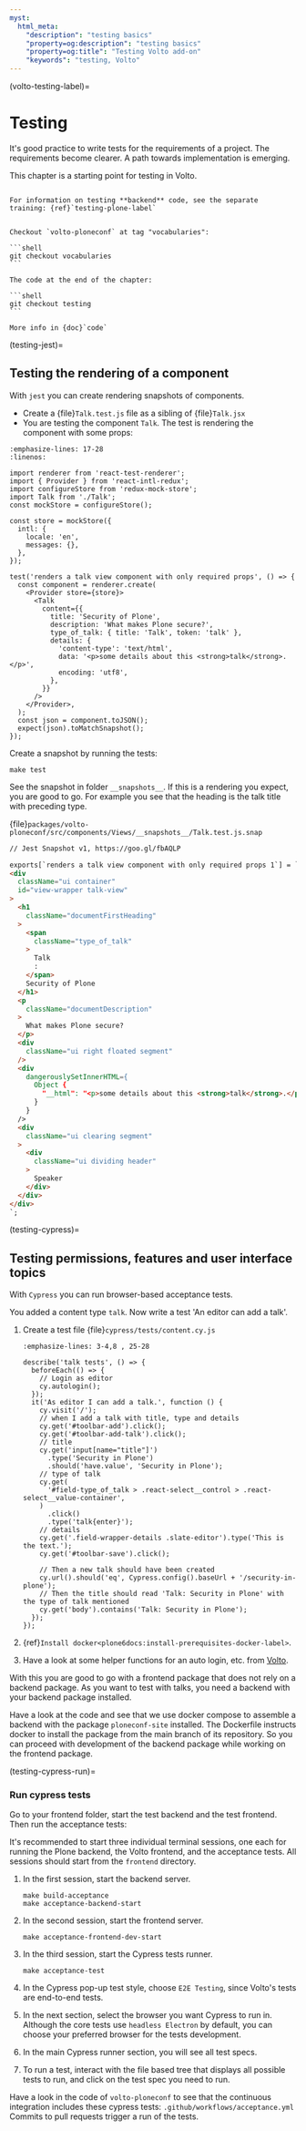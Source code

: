 ```yaml
---
myst:
  html_meta:
    "description": "testing basics"
    "property=og:description": "testing basics"
    "property=og:title": "Testing Volto add-on"
    "keywords": "testing, Volto"
---
```


(volto-testing-label)=

# Testing

It's good practice to write tests for the requirements of a project.
The requirements become clearer.
A path towards implementation is emerging.

This chapter is a starting point for testing in Volto.

````{card} Frontend chapter

For information on testing **backend** code, see the separate training: {ref}`testing-plone-label`
````

````{card}

Checkout `volto-ploneconf` at tag "vocabularies":

```shell
git checkout vocabularies
```

The code at the end of the chapter:

```shell
git checkout testing
```

More info in {doc}`code`
````


(testing-jest)=

## Testing the rendering of a component

With `jest` you can create rendering snapshots of components.

- Create a {file}`Talk.test.js` file as a sibling of {file}`Talk.jsx`
- You are testing the component `Talk`.
  The test is rendering the component with some props:

```{code-block} jsx
:emphasize-lines: 17-28
:linenos:

import renderer from 'react-test-renderer';
import { Provider } from 'react-intl-redux';
import configureStore from 'redux-mock-store';
import Talk from './Talk';
const mockStore = configureStore();

const store = mockStore({
  intl: {
    locale: 'en',
    messages: {},
  },
});

test('renders a talk view component with only required props', () => {
  const component = renderer.create(
    <Provider store={store}>
      <Talk
        content={{
          title: 'Security of Plone',
          description: 'What makes Plone secure?',
          type_of_talk: { title: 'Talk', token: 'talk' },
          details: {
            'content-type': 'text/html',
            data: '<p>some details about this <strong>talk</strong>.</p>',
            encoding: 'utf8',
          },
        }}
      />
    </Provider>,
  );
  const json = component.toJSON();
  expect(json).toMatchSnapshot();
});
```

Create a snapshot by running the tests:

```shell
make test
```

See the snapshot in folder `__snapshots__`.
If this is a rendering you expect, you are good to go.
For example you see that the heading is the talk title with preceding type.

{file}`packages/volto-ploneconf/src/components/Views/__snapshots__/Talk.test.js.snap`

```html
// Jest Snapshot v1, https://goo.gl/fbAQLP

exports[`renders a talk view component with only required props 1`] = `
<div
  className="ui container"
  id="view-wrapper talk-view"
>
  <h1
    className="documentFirstHeading"
  >
    <span
      className="type_of_talk"
    >
      Talk
      : 
    </span>
    Security of Plone
  </h1>
  <p
    className="documentDescription"
  >
    What makes Plone secure?
  </p>
  <div
    className="ui right floated segment"
  />
  <div
    dangerouslySetInnerHTML={
      Object {
        "__html": "<p>some details about this <strong>talk</strong>.</p>",
      }
    }
  />
  <div
    className="ui clearing segment"
  >
    <div
      className="ui dividing header"
    >
      Speaker
    </div>
  </div>
</div>
`;
```

(testing-cypress)=

## Testing permissions, features and user interface topics

With `Cypress` you can run browser-based acceptance tests.

You added a content type `talk`.
Now write a test 'An editor can add a talk'.

1. Create a test file {file}`cypress/tests/content.cy.js`

    ```{code-block} js
    :emphasize-lines: 3-4,8 , 25-28

    describe('talk tests', () => {
      beforeEach(() => {
        // Login as editor
        cy.autologin();
      });
      it('As editor I can add a talk.', function () {
        cy.visit('/');
        // when I add a talk with title, type and details
        cy.get('#toolbar-add').click();
        cy.get('#toolbar-add-talk').click();
        // title
        cy.get('input[name="title"]')
          .type('Security in Plone')
          .should('have.value', 'Security in Plone');
        // type of talk
        cy.get(
          '#field-type_of_talk > .react-select__control > .react-select__value-container',
        )
          .click()
          .type('talk{enter}');
        // details
        cy.get('.field-wrapper-details .slate-editor').type('This is the text.');
        cy.get('#toolbar-save').click();

        // Then a new talk should have been created
        cy.url().should('eq', Cypress.config().baseUrl + '/security-in-plone');
        // Then the title should read 'Talk: Security in Plone' with the type of talk mentioned
        cy.get('body').contains('Talk: Security in Plone');
      });
    });
    ```

2. {ref}`Install docker<plone6docs:install-prerequisites-docker-label>`.

3. Have a look at some helper functions for an auto login, etc. from [Volto](https://github.com/plone/volto/tree/main/packages/volto/cypress/support).

With this you are good to go with a frontend package that does not rely on a backend package.
As you want to test with talks, you need a backend with your backend package installed.

Have a look at the code and see that we use docker compose to assemble a backend with the package `ploneconf-site` installed.
The Dockerfile instructs docker to install the package from the main branch of its repository.
So you can proceed with development of the backend package while working on the frontend package.


(testing-cypress-run)=

### Run cypress tests

Go to your frontend folder, start the test backend and the test frontend.
Then run the acceptance tests:

It's recommended to start three individual terminal sessions, one each for running the Plone backend, the Volto frontend, and the acceptance tests.
All sessions should start from the `frontend` directory.

1.  In the first session, start the backend server.

    ```shell
    make build-acceptance
    make acceptance-backend-start
    ```

2.  In the second session, start the frontend server.

    ```shell
    make acceptance-frontend-dev-start
    ```

3.  In the third session, start the Cypress tests runner.

    ```shell
    make acceptance-test
    ```

4.  In the Cypress pop-up test style, choose `E2E Testing`, since Volto's tests are end-to-end tests.

5.  In the next section, select the browser you want Cypress to run in.
    Although the core tests use `headless Electron` by default, you can choose your preferred browser for the tests development.

6.  In the main Cypress runner section, you will see all test specs.

7.  To run a test, interact with the file based tree that displays all possible tests to run, and click on the test spec you need to run.

Have a look in the code of `volto-ploneconf` to see that the continuous integration includes these cypress tests: `.github/workflows/acceptance.yml`
Commits to pull requests trigger a run of the tests.
